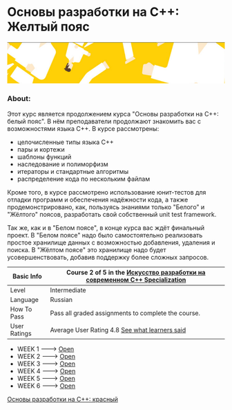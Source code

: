 # Основы разработки на C++: Желтый пояс

![alt-текст](https://github.com/Xelerezex/learning-space/blob/learning-space/coursera-courses/specialization-the-art-of-development-in-modern-c%2B%2B/2-yellow-belt/img1.png)

### About:
Этот курс является продолжением курса "Основы разработки на C++: белый пояс". В нём преподаватели продолжают знакомить вас с возможностями языка C++. В курсе рассмотрены:

-    целочисленные типы языка C++
-    пары и кортежи
-    шаблоны функций
-    наследование и полиморфизм
-    итераторы и стандартные алгоритмы
-    распределение кода по нескольким файлам

Кроме того, в курсе рассмотрено использование юнит-тестов для отладки программ и обеспечения надёжности кода, а также продемонстрировано, как, пользуясь знаниями только "Белого" и "Жёлтого" поясов, разработать свой собственный unit test framework.

Так же, как и в "Белом поясе", в конце курса вас ждёт финальный проект. В "Белом поясе" надо было самостоятельно реализовать простое хранилище данных с возможностью добавления, удаления и поиска. В "Жёлтом поясе" это хранилище надо будет усовершенствовать, добавив поддержку более сложных запросов.

| Basic Info | Course 2 of 5 in the [Искусство разработки на современном C++ Specialization](https://www.coursera.org/learn/c-plus-plus-yellow)|
| ------------- | ------------- |
| Level | Intermediate |
| Language | Russian |
| How To Pass | Pass all graded assignments to complete the course. |
| User Ratings | Average User Rating 4.8 [See what learners said](https://www.coursera.org/learn/c-plus-plus-yellow#ratings)|

* WEEK 1 ---> [Open](https://github.com/Xelerezex/learning-space/tree/learning-space/coursera-courses/specialization-the-art-of-development-in-modern-c%2B%2B/1-yellow-belt/week-1)
* WEEK 2 ---> [Open](https://github.com/Xelerezex/learning-space/tree/learning-space/coursera-courses/specialization-the-art-of-development-in-modern-c%2B%2B/1-yellow-belt/week-2)
* WEEK 3 ---> [Open](https://github.com/Xelerezex/learning-space/tree/learning-space/coursera-courses/specialization-the-art-of-development-in-modern-c%2B%2B/1-yellow-belt/week-3)
* WEEK 4 ---> [Open](https://github.com/Xelerezex/learning-space/tree/learning-space/coursera-courses/specialization-the-art-of-development-in-modern-c%2B%2B/1-yellow-belt/week-4)
* WEEK 5 ---> [Open](https://github.com/Xelerezex/learning-space/tree/learning-space/coursera-courses/specialization-the-art-of-development-in-modern-c%2B%2B/1-yellow-belt/week-5)
* WEEK 6 ---> [Open](https://github.com/Xelerezex/learning-space/tree/learning-space/coursera-courses/specialization-the-art-of-development-in-modern-c%2B%2B/1-yellow-belt/week-6)

[Основы разработки на C++: красный](https://github.com/Xelerezex/learning-space/tree/learning-space/coursera-courses/specialization-the-art-of-development-in-modern-c%2B%2B/3-red-belt)
